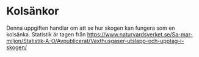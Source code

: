 # Kolsänkor
Denna uppgiften handlar om att se hur skogen kan fungera som en kolsänka. Statistik är tagen från https://www.naturvardsverket.se/Sa-mar-miljon/Statistik-A-O/Avpublicerat/Vaxthusgaser-utslapp-och-upptag-i-skogen/
